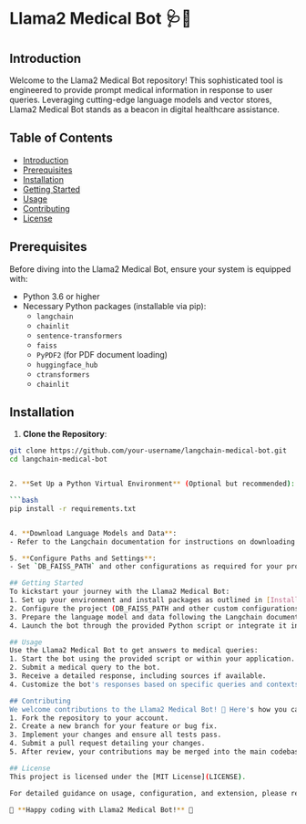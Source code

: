 # Llama2 Medical Bot 🩺🤖

## Introduction
Welcome to the Llama2 Medical Bot repository! This sophisticated tool is engineered to provide prompt medical information in response to user queries. Leveraging cutting-edge language models and vector stores, Llama2 Medical Bot stands as a beacon in digital healthcare assistance.

## Table of Contents
- [Introduction](#introduction)
- [Prerequisites](#prerequisites)
- [Installation](#installation)
- [Getting Started](#getting-started)
- [Usage](#usage)
- [Contributing](#contributing)
- [License](#license)

## Prerequisites
Before diving into the Llama2 Medical Bot, ensure your system is equipped with:
- Python 3.6 or higher
- Necessary Python packages (installable via pip):
  - `langchain`
  - `chainlit`
  - `sentence-transformers`
  - `faiss`
  - `PyPDF2` (for PDF document loading)
  - `huggingface_hub`
  - `ctransformers`
  - `chainlit`

## Installation
1. **Clone the Repository**:

```bash
git clone https://github.com/your-username/langchain-medical-bot.git
cd langchain-medical-bot


2. **Set Up a Python Virtual Environment** (Optional but recommended):

```bash
pip install -r requirements.txt


4. **Download Language Models and Data**:
- Refer to the Langchain documentation for instructions on downloading and setting up the language model and vector store.

5. **Configure Paths and Settings**:
- Set `DB_FAISS_PATH` and other configurations as required for your project.

## Getting Started
To kickstart your journey with the Llama2 Medical Bot:
1. Set up your environment and install packages as outlined in [Installation](#installation).
2. Configure the project (DB_FAISS_PATH and other custom configurations).
3. Prepare the language model and data following the Langchain documentation.
4. Launch the bot through the provided Python script or integrate it into your application.

## Usage
Use the Llama2 Medical Bot to get answers to medical queries:
1. Start the bot using the provided script or within your application.
2. Submit a medical query to the bot.
3. Receive a detailed response, including sources if available.
4. Customize the bot's responses based on specific queries and contexts.

## Contributing
We welcome contributions to the Llama2 Medical Bot! 🌟 Here's how you can contribute:
1. Fork the repository to your account.
2. Create a new branch for your feature or bug fix.
3. Implement your changes and ensure all tests pass.
4. Submit a pull request detailing your changes.
5. After review, your contributions may be merged into the main codebase.

## License
This project is licensed under the [MIT License](LICENSE).

For detailed guidance on usage, configuration, and extension, please refer to the Langchain documentation or contact the project maintainers.

🚀 **Happy coding with Llama2 Medical Bot!** 🚀

